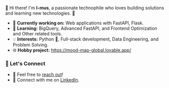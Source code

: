 👋 Hi there! I'm **I-mus**, a passionate technophile who loves building solutions and learning new technologies. 🚀

- 🔭 **Currently working on:** Web applications with FastAPI, Flask.
- 🌱 **Learning:** BigQuery, Advanced FastAPI, and Frontend Optimization and Other related tools.
- 💡 **Interests:** Python 🐍, Full-stack development, Data Engineering, and Problem Solving.
- 🌐 **Hobby project:**  https://mood-map-global.lovable.app/
<!-- ![Your GitHub stats](https://github-readme-stats.vercel.app/api?username=i-mus&show_icons=true&theme=dracula&hide=stars&rank_icon=github&count_private=true) 

![Top Langs](https://github-readme-stats.vercel.app/api/top-langs/?username=i-mus&layout=compact&theme=dracula) -->

### 🤝 Let's Connect
- 💌 Feel free to <a href="mailto:mushthaqpullat@gmail.com" target="_blank">reach out</a>!
- 🔗 Connect with me on <a href="https://www.linkedin.com/in/musthaq-p/" target="_blank">LinkedIn</a>.

